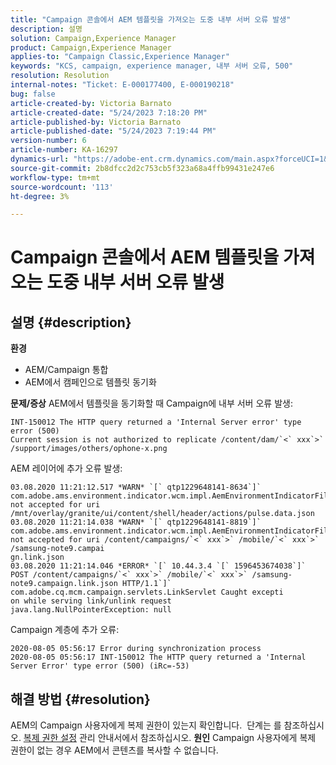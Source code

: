 ```yaml
---
title: "Campaign 콘솔에서 AEM 템플릿을 가져오는 도중 내부 서버 오류 발생"
description: 설명
solution: Campaign,Experience Manager
product: Campaign,Experience Manager
applies-to: "Campaign Classic,Experience Manager"
keywords: "KCS, campaign, experience manager, 내부 서버 오류, 500"
resolution: Resolution
internal-notes: "Ticket: E-000177400, E-000190218"
bug: false
article-created-by: Victoria Barnato
article-created-date: "5/24/2023 7:18:20 PM"
article-published-by: Victoria Barnato
article-published-date: "5/24/2023 7:19:44 PM"
version-number: 6
article-number: KA-16297
dynamics-url: "https://adobe-ent.crm.dynamics.com/main.aspx?forceUCI=1&pagetype=entityrecord&etn=knowledgearticle&id=c9e250b8-67fa-ed11-8849-6045bd006b3d"
source-git-commit: 2b8dfcc2d2c753cb5f323a68a4ffb99431e247e6
workflow-type: tm+mt
source-wordcount: '113'
ht-degree: 3%

---
```


# Campaign 콘솔에서 AEM 템플릿을 가져오는 도중 내부 서버 오류 발생

## 설명 {#description}

<b>환경</b>
- AEM/Campaign 통합
- AEM에서 캠페인으로 템플릿 동기화

<b>문제/증상</b>
AEM에서 템플릿을 동기화할 때 Campaign에 내부 서버 오류 발생:


```
INT-150012 The HTTP query returned a 'Internal Server error' type error (500)
Current session is not authorized to replicate /content/dam/`<` xxx`>` /support/images/others/ophone-x.png
```


AEM 레이어에 추가 오류 발생:


```
03.08.2020 11:21:12.517 *WARN* `[` qtp1229648141-8634`]`  com.adobe.ams.environment.indicator.wcm.impl.AemEnvironmentIndicatorFilter not accepted for uri /mnt/overlay/granite/ui/content/shell/header/actions/pulse.data.json
03.08.2020 11:21:14.038 *WARN* `[` qtp1229648141-8819`]`  com.adobe.ams.environment.indicator.wcm.impl.AemEnvironmentIndicatorFilter not accepted for uri /content/campaigns/`<` xxx`>` /mobile/`<` xxx`>` /samsung-note9.campai
gn.link.json
03.08.2020 11:21:14.046 *ERROR* `[` 10.44.3.4 `[` 1596453674038`]`  POST /content/campaigns/`<` xxx`>` /mobile/`<` xxx`>` /samsung-note9.campaign.link.json HTTP/1.1`]`  com.adobe.cq.mcm.campaign.servlets.LinkServlet Caught excepti
on while serving link/unlink request
java.lang.NullPointerException: null
```


Campaign 계층에 추가 오류:


```
2020-08-05 05:56:17 Error during synchronization process
2020-08-05 05:56:17 INT-150012 The HTTP query returned a 'Internal Server Error' type error (500) (iRc=-53)
```





## 해결 방법 {#resolution}


AEM의 Campaign 사용자에게 복제 권한이 있는지 확인합니다.  단계는 를 참조하십시오. [복제 권한 설정](https://experienceleague.adobe.com/docs/experience-manager-65/administering/security/security.html?lang=en#setting-replication-privileges) 관리 안내서에서 참조하십시오.
<b>원인</b>
Campaign 사용자에게 복제 권한이 없는 경우 AEM에서 콘텐츠를 복사할 수 없습니다.


